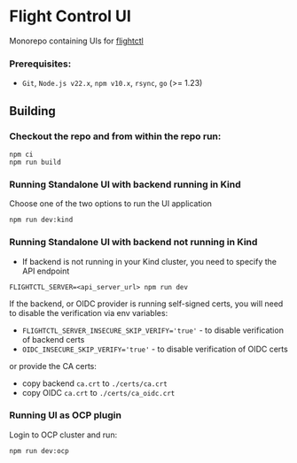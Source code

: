 # Flight Control UI

Monorepo containing UIs for [flightctl](https://github.com/flightctl/flightctl)

### Prerequisites:
* `Git`, `Node.js v22.x`, `npm v10.x`, `rsync`, `go` (>= 1.23)

## Building

### Checkout the repo and from within the repo run:

```
npm ci
npm run build
```

### Running Standalone UI with backend running in Kind

Choose one of the two options to run the UI application

  ```
  npm run dev:kind
  ```


### Running Standalone UI with backend not running in Kind
- If backend is not running in your Kind cluster, you need to specify the API endpoint

```
FLIGHTCTL_SERVER=<api_server_url> npm run dev
```

If the backend, or OIDC provider is running self-signed certs, you will need to disable the verification via env variables:

 - `FLIGHTCTL_SERVER_INSECURE_SKIP_VERIFY='true'` - to disable verification of backend certs
 - `OIDC_INSECURE_SKIP_VERIFY='true'` - to disable verification of OIDC certs

or provide the CA certs:

 - copy backend `ca.crt` to `./certs/ca.crt`
 - copy OIDC `ca.crt` to `./certs/ca_oidc.crt`

### Running UI as OCP plugin

Login to OCP cluster and run:

```
npm run dev:ocp 
```
